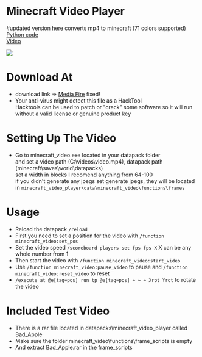 # Minecraft Video Player


#updated version [here](https://github.com/3BixxPy/mcvideo2)
converts mp4 to minecraft (71 colors supported) \
[Python code](https://github.com/3BixxPy/minecraft_video/tree/code) \
[Video](https://www.youtube.com/watch?v=KN-YvopMdOs)

![](https://i.imgur.com/AZUGe8f.png)

# Download At
- download link => [Media Fire](https://www.mediafire.com/file/rl1vh684x6lm7lu/minecraft_video_player_1.0.1.rar/file) fixed!
- Your anti-virus might detect this file as a HackTool \
 Hacktools can be used to patch or "crack" some software so it will run without a valid license or genuine product key

# Setting Up The Video
- Go to minecraft_video.exe located in your datapack folder \
and set a video path (C:\videos\video.mp4), datapack path (minecraft\saves\world\datapacks) \
set a width in blocks I recomend anything from 64-100 \
if you didn't generate any jpegs set generate jpegs, they will be located in ```minecraft_video_player\data\minecraft_video\functions\frames```

# Usage
- Reload the datapack ```/reload```
- First you need to set a position for the video with ```/function minecraft_video:set_pos```
- Set the video speed ```/scoreboard players set fps fps X``` X can be any whole number from 1
- Then start the video with ```/function minecraft_video:start_video```
- Use ```/function minecraft_video:pause_video``` to pause and ```/function minecraft_video:reset_video``` to reset
- ```/execute at @e[tag=pos] run tp @e[tag=pos] ~ ~ ~ Xrot Yrot``` to rotate the video

# Included Test Video
- There is a rar file located in datapacks\minecraft_video_player called Bad_Apple
- Make sure the folder minecraft_video\functions\frame_scripts is empty
- And extract Bad_Apple.rar in the frame_scripts
